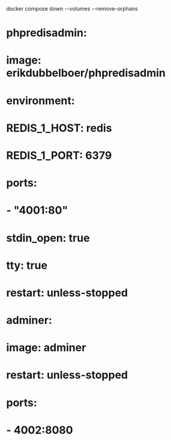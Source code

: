 docker compose down --volumes --remove-orphans



  # phpredisadmin:
  #   image: erikdubbelboer/phpredisadmin
  #   environment:
  #     REDIS_1_HOST: redis
  #     REDIS_1_PORT: 6379
  #   ports:
  #     - "4001:80"
  #   stdin_open: true
  #   tty: true
  #   restart: unless-stopped

  # adminer:
  #   image: adminer
  #   restart: unless-stopped
  #   ports:
  #     - 4002:8080
